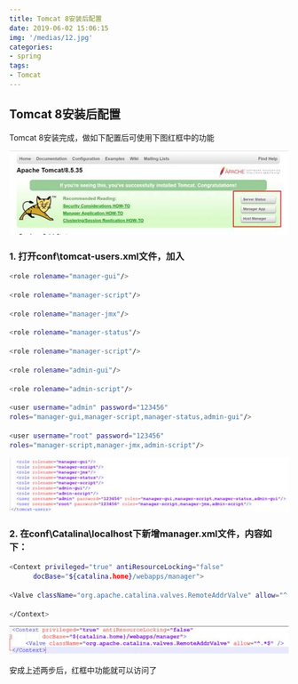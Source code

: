```yaml
---
title: Tomcat 8安装后配置
date: 2019-06-02 15:06:15
img: '/medias/12.jpg'
categories:
- spring
tags:
- Tomcat
---
```


## Tomcat 8安装后配置

Tomcat 8安装完成，做如下配置后可使用下图红框中的功能

![](media/321a5e542c6cb67ff587ace737bb781d.jpeg)

### 1. 打开conf\\tomcat-users.xml文件，加入
``` bash
<role rolename="manager-gui"/>

<role rolename="manager-script"/>

<role rolename="manager-jmx"/>

<role rolename="manager-status"/>

<role rolename="manager-script"/>

<role rolename="admin-gui"/>

<role rolename="admin-script"/>

<user username="admin" password="123456"
roles="manager-gui,manager-script,manager-status,admin-gui"/>

<user username="root" password="123456"
roles="manager-script,manager-jmx,admin-script"/>
```

![](media/46095471e76dccab7b2b1426d067b9d1.jpeg)

### 2. 在conf\\Catalina\\localhost下新增manager.xml文件，内容如下：

```bash
<Context privileged="true" antiResourceLocking="false"
      docBase="${catalina.home}/webapps/manager">

<Valve className="org.apache.catalina.valves.RemoteAddrValve" allow="^.*$"/>

</Context>
```

![](media/2a3f8e9509750e52be858927ac956dfe.jpeg)

安成上述两步后，红框中功能就可以访问了
